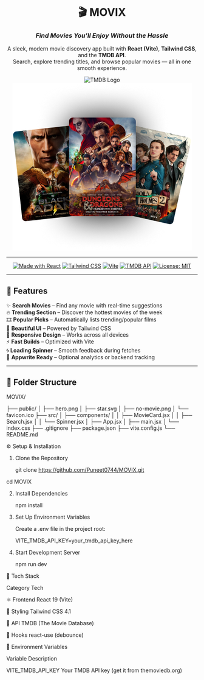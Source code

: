 <div align="center">

# 🎬 **MOVIX**  
### _Find Movies You'll Enjoy Without the Hassle_

A sleek, modern movie discovery app built with **React (Vite)**, **Tailwind CSS**, and the **TMDB API**.  
Search, explore trending titles, and browse popular movies — all in one smooth experience.  

![TMDB Logo](https://upload.wikimedia.org/wikipedia/commons/6/69/The_Movie_Database_%28TMDb%29_Logo.svg#gh-dark-mode-only)
![Hero Banner](public/hero.png)

---

[![Made with React](https://img.shields.io/badge/Made%20with-React-61DBFB?style=for-the-badge&logo=react)](https://react.dev/)
[![Tailwind CSS](https://img.shields.io/badge/Styled%20with-TailwindCSS-38bdf8?style=for-the-badge&logo=tailwind-css)](https://tailwindcss.com/)
[![Vite](https://img.shields.io/badge/Bundled%20with-Vite-646CFF?style=for-the-badge&logo=vite)](https://vitejs.dev/)
[![TMDB API](https://img.shields.io/badge/API-TMDB-01b4e4?style=for-the-badge&logo=themoviedatabase)](https://www.themoviedb.org/)
[![License: MIT](https://img.shields.io/badge/License-MIT-yellow.svg?style=for-the-badge)](./LICENSE)

</div>

---

## 🚀 **Features**

✨ **Search Movies** – Find any movie with real-time suggestions  
🔥 **Trending Section** – Discover the hottest movies of the week  
🎞️ **Popular Picks** – Automatically lists trending/popular films  
🌈 **Beautiful UI** – Powered by Tailwind CSS  
📱 **Responsive Design** – Works across all devices  
⚡ **Fast Builds** – Optimized with Vite  
🌀 **Loading Spinner** – Smooth feedback during fetches  
💾 **Appwrite Ready** – Optional analytics or backend tracking  

---

## 🧩 **Folder Structure**


MOVIX/

├── public/
│   ├── hero.png
│   ├── star.svg
│   ├── no-movie.png
│   └── favicon.ico
├── src/
│   ├── components/
│   │   ├── MovieCard.jsx
│   │   ├── Search.jsx
│   │   └── Spinner.jsx
│   ├── App.jsx
│   ├── main.jsx
│   └── index.css
├── .gitignore
├── package.json
├── vite.config.js
└── README.md

⚙️ Setup & Installation

1. Clone the Repository

	git clone https://github.com/Puneet0744/MOVIX.git

cd MOVIX

2. Install Dependencies

	npm install

3. Set Up Environment Variables

	Create a .env file in the project root:

	VITE_TMDB_API_KEY=your_tmdb_api_key_here

4. Start Development Server

   npm run dev

🧠 Tech Stack

Category	Tech

⚛️ Frontend	React 19 (Vite)

🎨 Styling	Tailwind CSS 4.1

🎥 API	TMDB (The Movie Database)

🧩 Hooks	react-use (debounce)

🧾 Environment Variables

Variable			Description

VITE_TMDB_API_KEY	Your TMDB API key (get it from themoviedb.org)
